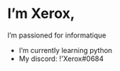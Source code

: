 
# I’m Xerox,
I’m passioned for informatique
- I’m currently learning python
- My discord: !'Xerox#0684
